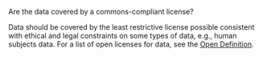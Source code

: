 Are the data covered by a commons-compliant license?

Data should be covered by the least restrictive license possible consistent with ethical and legal constraints on some types of data, e.g., human subjects data.  For a list of open licenses for data, see the [Open Definition](http://opendefinition.org/licenses/#Data). 
